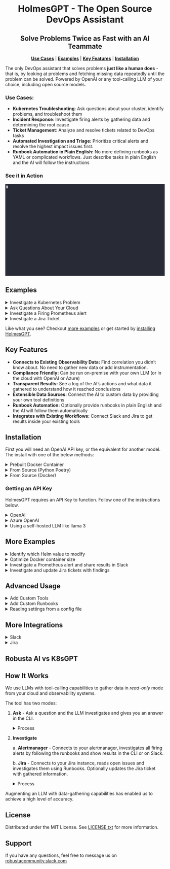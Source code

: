 <div align="center">
  <h1 align="center">HolmesGPT - The Open Source DevOps Assistant</h1>
<h2 align="center">Solve Problems Twice as Fast with an AI Teammate</h2>
  <p align="center">
    <a href="#use-cases"><strong>Use Cases</strong></a> |
    <a href="#examples"><strong>Examples</strong></a> |
    <a href="#key-features"><strong>Key Features</strong></a> |
    <a href="#installation"><strong>Installation</strong></a> 
  </p>
</div>

The only DevOps assistant that solves problems **just like a human does** - that is, by looking at problems and fetching missing data repeatedly until the problem can be solved. Powered by OpenAI or any tool-calling LLM of your choice, including open source models.

### Use Cases:
- **Kubernetes Troubleshooting**: Ask questions about your cluster, identify problems, and troubleshoot them
- **Incident Response**: Investigate firing alerts by gathering data and determining the root cause
- **Ticket Management**: Analyze and resolve tickets related to DevOps tasks
- **Automated Investigation and Triage:** Prioritize critical alerts and resolve the highest impact issues first.
- **Runbook Automation in Plain English:** No more defining runbooks as YAML or complicated workflows. Just describe tasks in plain English and the AI will follow the instructions

### See it in Action
![AI Alert Analysis](images/aiask.gif)


## Examples

<details>
<summary>Investigate a Kubernetes Problem</summary>

```bash
poetry run python3 main.py ask "what pods are unhealthy in my cluster and why?"
```
</details>

<details>
<summary>Ask Questions About Your Cloud</summary>

```bash
poetry run python3 main.py ask "what services does my cluster expose externally?"
```
</details>

<details>
<summary>Investigate a Firing Prometheus alert</summary>

```bash
kubectl port-forward alertmanager-robusta-kube-prometheus-st-alertmanager-0 9093:9093 &
poetry run python3 main.py investigate alertmanager --alertmanager-url http://localhost:9093
```

Note - if on Mac OS and using the Docker image, you will need to use `http://docker.for.mac.localhost:9093` instead of `http://localhost:9093`
</details>

<details>
<summary>Investigate a Jira Ticket</summary>

```bash
poetry run python3 main.py investigate jira https://<PLACEDHOLDER>.atlassian.net --jira-username <PLACEHOLDER_EMAIL> --jira-api-key <PLACEHOLDER_API_KEY>
```
</details>

Like what you see? Checkout [more examples](#more-examples) or get started by [installing HolmesGPT](#installation).

## Key Features
- **Connects to Existing Observability Data:** Find correlation you didn’t know about. No need to gather new data or add instrumentation.
- **Compliance Friendly:** Can be run on-premise with your own LLM (or in the cloud with OpenAI or Azure)
- **Transparent Results:** See a log of the AI’s actions and what data it gathered to understand how it reached conclusions
- **Extensible Data Sources:** Connect the AI to custom data by providing your own tool definitions
- **Runbook Automation:** Optionally provide runbooks in plain English and the AI will follow them automatically
- **Integrates with Existing Workflows:** Connect Slack and Jira to get results inside your existing tools

## Installation

First you will need an OpenAI API key, or the equivalent for another model. The install with one of the below methods:

<details>
<summary>Prebuilt Docker Container</summary>

Run the below command, replacing `<VERSION_PLACEHOLDER>` with the latest HolmesGPT version - e.g. `0.1`.

```bash
docker run -it --net=host -v $(pwd)/config.yaml:/app/config.yaml -v ~/.aws:/root/.aws -v ~/.config/gcloud:/root/.config/gcloud -v $HOME/.kube/config:/root/.kube/config us-central1-docker.pkg.dev/genuine-flight-317411/devel/holmes:<VERSION_PLACEHOLDER> ask "what pods are unhealthy and why?"
```
</details>

<details>
<summary>From Source (Python Poetry)</summary>

First [install poetry (the python package manager)](https://python-poetry.org/docs/#installing-with-the-official-installer)

Clone the project from github, and then run:
```
cd holmesgpt
poetry install --no-root
poetry run python3 main.py ask "what pods are unhealthy and why?"
```
</details>

<details>
<summary>From Source (Docker)</summary>

Clone the project from github, and then run:

```bash
cd holmesgpt
docker build -t holmes .
docker run -it --net=host -v $(pwd)/config.yaml:/app/config.yaml -v ~/.aws:/root/.aws -v ~/.config/gcloud:/root/.config/gcloud -v $HOME/.kube/config:/root/.kube/config holmest ask "what pods are unhealthy and why?"
```
</details>


### Getting an API Key

HolmesGPT requires an API Key to function. Follow one of the instructions below.

<details>
<summary>OpenAI</summary>
To work with OpenAI’s GPT 3.5 or GPT-4 models you need a paid [OpenAI API key](https://help.openai.com/en/articles/4936850-where-do-i-find-my-openai-api-key).

**Note**: This is different from being a “ChatGPT Plus” subscriber.

Add the `api_key` to the config.yaml or pass them via the CLI.
</details>

<details>
<summary>Azure OpenAI</summary>

To work with Azure AI, you need the [Azure OpenAI](https://learn.microsoft.com/en-us/azure/ai-services/openai/how-to/create-resource?pivots=web-portal#create-a-resource). 

```bash
poetry run python3 main.py ask "what pods are unhealthy and why?" --llm=azure --api-key=<PLACEHOLDER> --azure-endpoint='<PLACEHOLDER>'
```

</details>

<details>
<summary>Using a self-hosted LLM like llama 3</summary>

You will need an LLM with support for tool-calling. To use it, set the OPENAI_BASE_URL environment variable and run HolmesGPT like usual.
</details>

## More Examples

<details>
<summary>Identify which Helm value to modify</summary>

LLM uses the built-in [Helm toolset](./holmes/plugins/toolsets/helm.yaml) to gather information.

```bash
poetry run python3 main.py ask "what helm value should I change to increase memory request of the my-argo-cd-argocd-server-6864949974-lzp6m pod"
```
</details>

<details>
<summary>Optimize Docker container size</summary>

LLM uses the built-in [Docker toolset](./holmes/plugins/toolsets/docker.yaml) to gather information.

```bash
poetry run python3 main.py ask "Tell me what layers of my pavangudiwada/robusta-ai docker image consume the most storage and suggest some fixes to it"
```
</details>

<details>
<summary>Investigate a Prometheus alert and share results in Slack</summary>

By default investigation results are displayed in the CLI itself. You can optionally get these results in a Slack channel:

```bash
poetry run python3 main.py investigate alertmanager --alertmanager-url http://localhost:9093 --destination slack --slack-token <PLACEHOLDER_SLACK_TOKEN> --slack-channel <PLACEHOLDER_SLACK_CHANNEL>
```

Alternatively you can update the `config.yaml` with your Slack details and run: 

```bash
poetry run python3 main.py investigate alertmanager --alertmanager-url http://localhost:9093 --destination slack
```

</details>

<details>
<summary>Investigate and update Jira tickets with findings</summary>

By default Jira investigation results are displayed in the CLI itself. But you can use `--update-ticket` to get the results as a comment in the Jira ticket.

```bash
poetry run python3 main.py investigate jira https://<PLACEDHOLDER>.atlassian.net --jira-username <PLACEHOLDER_EMAIL> --jira-api-key <PLACEHOLDER_API_KEY> --update-ticket
```

Alternatively you can update the `config.yaml` with your Jira account details and run: 

```bash
poetry run python3 main.py investigate jira --update-ticket
```

</details>

## Advanced Usage

<details>
<summary>Add Custom Tools</summary>

The more data you give HolmesGPT, the better it will perform. Give it access to more data by adding custom tools.

New tools are loaded using `-t` from [custom toolset files](./examples/custom_toolset.yaml) or by adding them to the `config.yaml` in `custom_toolsets`.
</details>

<details>
<summary>Add Custom Runbooks</summary>

HolmesGPT can investigate by following runbooks written in plain English. Add your own runbooks to provided the LLM specific instructions.

New runbooks are loaded using `-r` from [custom runbook files](./examples/custom_runbook.yaml) or by adding them to the `config.yaml` in `custom_runbooks`.
</details>

<details>
<summary>Reading settings from a config file</summary>

You can customize HolmesGPT's behaviour with command line flags, or you can save common settings in config file for re-use.

You can view an example config file with all available settings [here](config.example.yaml).

By default, without specifying `--config` the agent will try to read `config.yaml` from the current directory.
If a setting is specified in both in config file and cli, cli takes precedence.
</details>

## More Integrations

<details>
<summary>Slack</summary>

Adding a Slack integration allows the LLM to send Prometheus Alert investigation details to a Slack channel. To do this you need the following

1. **slack-token**: The Slack API key. You can generate with `pip install robusta-cli && robusta integrations slack`
2. **slack-channel**: The Slack channel where you want to recieve the findings.

Add these values to the `config.yaml` or pass them via the CLI.
</details>

<details>
<summary>Jira</summary>

Adding a Jira integration allows the LLM to fetch Jira tickets and investigate automatically. Optionally it can update the Jira ticked with findings too. You need the following to use this

1. **url**: The URL of your workspace. For example: [https://workspace.atlassian.net](https://workspace.atlassian.net) (**Note:** schema (https) is required)
2. **username**: The email you use to log into your Jira account. Eg: `jira-user@company.com`
3. **api_key**: Follow these [instructions](https://support.atlassian.com/atlassian-account/docs/manage-api-tokens-for-your-atlassian-account/) to get your API key.
4. **project**: Name of the project you want the Jira tickets to be created in. Go to **Project Settings** -> **Details** -> **Name**.
5. **status**: Status of a ticket. Example: `To Do`, `In Progress`

Add these values to the `config.yaml` or pass them via the CLI.
</details>


## Robusta AI vs K8sGPT

## How It Works
We use LLMs with tool-calling capabilities to gather data in *read-only* mode from your cloud and observability systems. 

The tool has two modes:

1. **Ask** - Ask a question and the LLM investigates and gives you an answer in the CLI.
    

    <details>
    <summary>Process</summary>

    1. Reads the input prompt.
    2. **Uses an LLM to determine the necessary data for the investigation** (utilizing [function-calling capabilities](https://platform.openai.com/docs/guides/function-calling)).
    3. **Gathers the data outside the LLM using built-in [tools](https://github.com/robusta-dev/experimental-ai-investigation/blob/main/holmes/plugins/toolsets/kubernetes.yaml) or user defined tools.**
    4. Completes the analysis with another call to the LLM.
    </details>

2. **Investigate**

    a. **Alertmanager** - Connects to your alertmanager, investigates all firing alerts by following the runbooks and show results in the CLI or on Slack.

    b. **Jira** - Connects to your Jira instance, reads open issues and investigates them using Runbooks. Optionally updates the Jira ticket with gathered information.

    <details>
    <summary>Process</summary>

    1. Reads live alerts from Jira/AlertManager.
    2. **Uses an LLM to determine the necessary data for the investigation** (utilizing [function-calling capabilities](https://platform.openai.com/docs/guides/function-calling)).
    3. **Gathers that data outside the LLM using Runbooks**.
    4. Completes the analysis with another call to the LLM.
    5. Sends the information to Slack/updates the Jira ticket - Optional
    </details>

Augmenting an LLM with data-gathering capabilities has enabled us to achieve a high level of accuracy.



## License

Distributed under the MIT License. See [LICENSE.txt](https://github.com/robusta-dev/krr/blob/main/LICENSE) for more information.
<!-- Change License -->

## Support

If you have any questions, feel free to message us on [robustacommunity.slack.com](https://bit.ly/robusta-slack)
